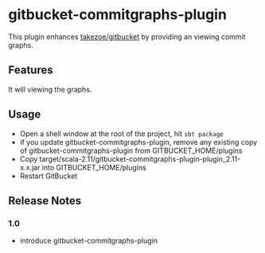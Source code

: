 # gitbucket-commitgraphs-plugin

This plugin enhances [takezoe/gitbucket](https://github.com/takezoe/gitbucket) by providing an viewing commit graphs.

## Features

It will viewing the graphs.

## Usage

- Open a shell window at the root of the project, hit `sbt package`
- if you update gitbucket-commitgraphs-plugin, remove any existing copy of gitbucket-commitgraphs-plugin from GITBUCKET_HOME/plugins
- Copy target/scala-2.11/gitbucket-commitgraphs-plugin-plugin_2.11-x.x.jar into GITBUCKET_HOME/plugins
- Restart GitBucket

## Release Notes

### 1.0

- introduce gitbucket-commitgraphs-plugin
